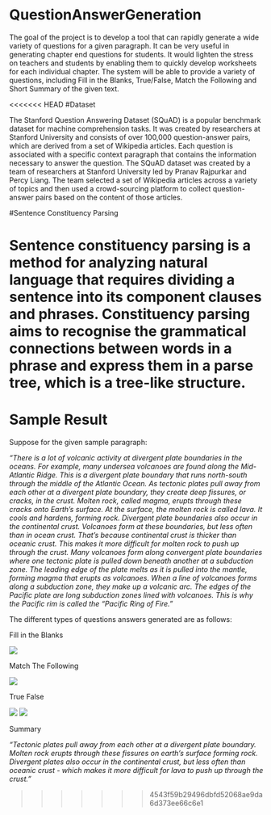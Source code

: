 # QuestionAnswerGeneration

The goal of the project is to develop a tool that can rapidly generate a wide variety of questions for a given paragraph. It can be very useful in generating chapter end questions for students. It would lighten the stress on teachers and students by enabling them to quickly develop worksheets for each individual chapter. The system will be able to provide a variety of questions, including Fill in the Blanks, True/False, Match the Following  and Short Summary of the given text.

<<<<<<< HEAD
#Dataset

The Stanford Question Answering Dataset (SQuAD) is a popular benchmark dataset for machine comprehension tasks. It was created by researchers at Stanford University and consists of over 100,000 question-answer pairs, which are derived from a set of Wikipedia articles. Each question is associated with a specific context paragraph that contains the information necessary to answer the question. The SQuAD dataset was created by a team of researchers at Stanford University led by Pranav Rajpurkar and Percy Liang. The team selected a set of Wikipedia articles across a variety of topics and then used a crowd-sourcing platform to collect question-answer pairs based on the content of those articles. 

#Sentence Constituency Parsing

Sentence constituency parsing is a method for analyzing natural language that requires dividing a sentence into its component clauses and phrases. Constituency parsing aims to recognise the grammatical connections between words in a phrase and express them in a parse tree, which is a tree-like structure.
=======


# Sample Result

Suppose for the given sample paragraph: 

*“There is a lot of volcanic activity at divergent plate boundaries in the oceans. For example, many undersea volcanoes are found along the Mid-Atlantic Ridge. This is a divergent plate boundary that runs north-south through the middle of the Atlantic Ocean. As tectonic plates pull away from each other at a divergent plate boundary, they create deep fissures, or cracks, in the crust. Molten rock, called magma, erupts through these cracks onto Earth’s surface. At the surface, the molten rock is called lava. It cools and hardens, forming rock. Divergent plate boundaries also occur in the continental crust. Volcanoes form at these boundaries, but less often than in ocean crust. That’s because continental crust is thicker than oceanic crust. This makes it more difficult for molten rock to push up through the crust. Many volcanoes form along convergent plate boundaries where one tectonic plate is pulled down beneath another at a subduction zone. The leading edge of the plate melts as it is pulled into the mantle, forming magma that erupts as volcanoes. When a line of volcanoes forms along a subduction zone, they make up a volcanic arc. The edges of the Pacific plate are long subduction zones lined with volcanoes. This is why the Pacific rim is called the “Pacific Ring of Fire.”*

The different types of questions answers generated are as follows:

Fill in the Blanks

![](https://hackmd.io/_uploads/SJo7S2Yxp.png)


Match The Following
                         
![](https://hackmd.io/_uploads/S1PNr3teT.png)


True False



![](https://hackmd.io/_uploads/rywrBhFxT.png)
![](https://hackmd.io/_uploads/BkTBB3Kla.png)




Summary

*“Tectonic plates pull away from each other at a divergent plate boundary. Molten rock erupts through these fissures on earth’s surface forming rock.
Divergent plates also occur in the continental crust, but less often than oceanic crust - which makes it more difficult for lava to push up through
the crust.”*
>>>>>>> 4543f59b29496dbfd52068ae9da6d373ee66c6e1
